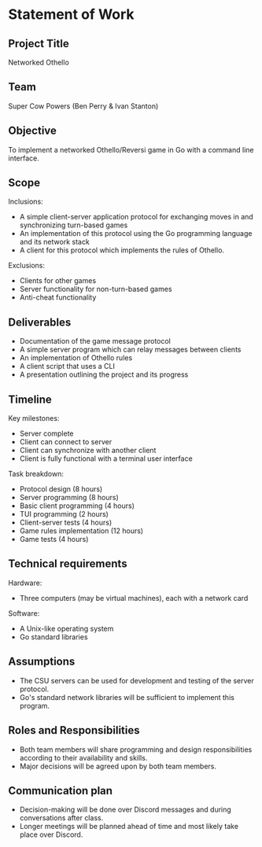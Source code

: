 # Statement of Work

## Project Title 

Networked Othello
 
## Team

Super Cow Powers (Ben Perry & Ivan Stanton)

## Objective

To implement a networked Othello/Reversi game in Go with a command line interface.

## Scope

Inclusions:
* A simple client-server application protocol for exchanging moves in and synchronizing turn-based games
* An implementation of this protocol using the Go programming language and its network stack
* A client for this protocol which implements the rules of Othello.

Exclusions:
* Clients for other games
* Server functionality for non-turn-based games
* Anti-cheat functionality

## Deliverables

* Documentation of the game message protocol
* A simple server program which can relay messages between clients
* An implementation of Othello rules
* A client script that uses a CLI
* A presentation outlining the project and its progress

## Timeline

Key milestones:
* Server complete
* Client can connect to server
* Client can synchronize with another client
* Client is fully functional with a terminal user interface

Task breakdown:
* Protocol design (8 hours)
* Server programming (8 hours)
* Basic client programming (4 hours)
* TUI programming (2 hours)
* Client-server tests (4 hours)
* Game rules implementation (12 hours)
* Game tests (4 hours)

## Technical requirements

Hardware:
* Three computers (may be virtual machines), each with a network card

Software:
* A Unix-like operating system
* Go standard libraries

## Assumptions

* The CSU servers can be used for development and testing of the server protocol.
* Go's standard network libraries will be sufficient to implement this program.

## Roles and Responsibilities

* Both team members will share programming and design responsibilities according to their availability and skills.
* Major decisions will be agreed upon by both team members.

## Communication plan

* Decision-making will be done over Discord messages and during conversations after class.
* Longer meetings will be planned ahead of time and most likely take place over Discord.

